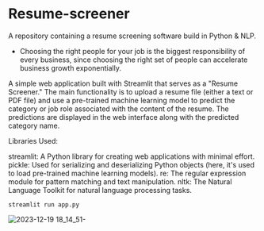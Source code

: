 # Resume-screener
A repository containing a resume screening software build in Python & NLP.

- Choosing the right people for your job is the biggest responsibility of every business, since choosing the right set of people can accelerate business growth exponentially.

A simple web application built with Streamlit that serves as a "Resume Screener." The main functionality is to upload a resume file (either a text or PDF file) and use a pre-trained machine learning model to predict the category or job role associated with the content of the resume. The predictions are displayed in the web interface along with the predicted category name.

Libraries Used:

streamlit: A Python library for creating web applications with minimal effort.
pickle: Used for serializing and deserializing Python objects (here, it's used to load pre-trained machine learning models).
re: The regular expression module for pattern matching and text manipulation.
nltk: The Natural Language Toolkit for natural language processing tasks.

```
streamlit run app.py
```
![2023-12-19 18_14_51-](https://github.com/Marx-wrld/Resume-screener/assets/105711066/e69aba16-f59c-4e4c-a0e3-9750f97e70f9)
